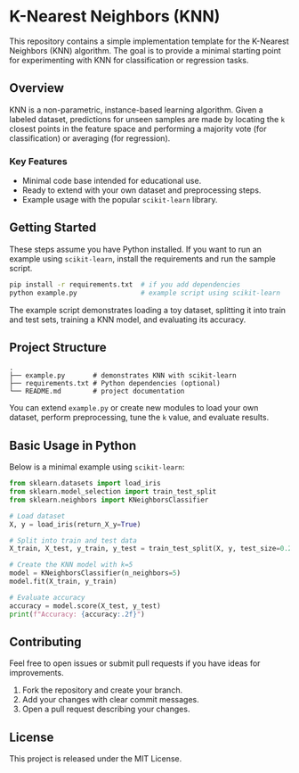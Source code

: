 # K-Nearest Neighbors (KNN)

This repository contains a simple implementation template for the K-Nearest Neighbors (KNN) algorithm. The goal is to provide a minimal starting point for experimenting with KNN for classification or regression tasks.

## Overview

KNN is a non-parametric, instance-based learning algorithm. Given a labeled dataset, predictions for unseen samples are made by locating the `k` closest points in the feature space and performing a majority vote (for classification) or averaging (for regression).

### Key Features

- Minimal code base intended for educational use.
- Ready to extend with your own dataset and preprocessing steps.
- Example usage with the popular `scikit-learn` library.

## Getting Started

These steps assume you have Python installed. If you want to run an example using `scikit-learn`, install the requirements and run the sample script.

```bash
pip install -r requirements.txt  # if you add dependencies
python example.py                # example script using scikit-learn
```

The example script demonstrates loading a toy dataset, splitting it into train and test sets, training a KNN model, and evaluating its accuracy.

## Project Structure

```
.
├── example.py       # demonstrates KNN with scikit-learn
├── requirements.txt # Python dependencies (optional)
└── README.md        # project documentation
```

You can extend `example.py` or create new modules to load your own dataset, perform preprocessing, tune the `k` value, and evaluate results.

## Basic Usage in Python

Below is a minimal example using `scikit-learn`:

```python
from sklearn.datasets import load_iris
from sklearn.model_selection import train_test_split
from sklearn.neighbors import KNeighborsClassifier

# Load dataset
X, y = load_iris(return_X_y=True)

# Split into train and test data
X_train, X_test, y_train, y_test = train_test_split(X, y, test_size=0.2, random_state=42)

# Create the KNN model with k=5
model = KNeighborsClassifier(n_neighbors=5)
model.fit(X_train, y_train)

# Evaluate accuracy
accuracy = model.score(X_test, y_test)
print(f"Accuracy: {accuracy:.2f}")
```

## Contributing

Feel free to open issues or submit pull requests if you have ideas for improvements.

1. Fork the repository and create your branch.
2. Add your changes with clear commit messages.
3. Open a pull request describing your changes.

## License

This project is released under the MIT License.
